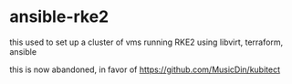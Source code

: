 # ansible-rke2
this used to set up a cluster of vms running RKE2 using libvirt, terraform, ansible

this is now abandoned, in favor of https://github.com/MusicDin/kubitect
